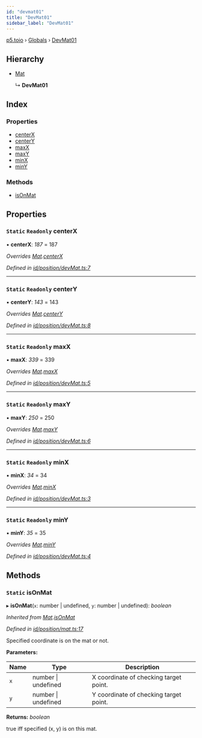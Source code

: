 ```yaml
---
id: "devmat01"
title: "DevMat01"
sidebar_label: "DevMat01"
---
```


[p5.toio](../index.md) › [Globals](../globals.md) › [DevMat01](devmat01.md)

## Hierarchy

* [Mat](mat.md)

  ↳ **DevMat01**

## Index

### Properties

* [centerX](devmat01.md#static-readonly-centerx)
* [centerY](devmat01.md#static-readonly-centery)
* [maxX](devmat01.md#static-readonly-maxx)
* [maxY](devmat01.md#static-readonly-maxy)
* [minX](devmat01.md#static-readonly-minx)
* [minY](devmat01.md#static-readonly-miny)

### Methods

* [isOnMat](devmat01.md#static-isonmat)

## Properties

### `Static` `Readonly` centerX

▪ **centerX**: *187* = 187

*Overrides [Mat](mat.md).[centerX](mat.md#static-protected-centerx)*

*Defined in [id/position/devMat.ts:7](https://github.com/tetunori/p5.toio/blob/ef4c5ff/src/id/position/devMat.ts#L7)*

___

### `Static` `Readonly` centerY

▪ **centerY**: *143* = 143

*Overrides [Mat](mat.md).[centerY](mat.md#static-protected-centery)*

*Defined in [id/position/devMat.ts:8](https://github.com/tetunori/p5.toio/blob/ef4c5ff/src/id/position/devMat.ts#L8)*

___

### `Static` `Readonly` maxX

▪ **maxX**: *339* = 339

*Overrides [Mat](mat.md).[maxX](mat.md#static-protected-maxx)*

*Defined in [id/position/devMat.ts:5](https://github.com/tetunori/p5.toio/blob/ef4c5ff/src/id/position/devMat.ts#L5)*

___

### `Static` `Readonly` maxY

▪ **maxY**: *250* = 250

*Overrides [Mat](mat.md).[maxY](mat.md#static-protected-maxy)*

*Defined in [id/position/devMat.ts:6](https://github.com/tetunori/p5.toio/blob/ef4c5ff/src/id/position/devMat.ts#L6)*

___

### `Static` `Readonly` minX

▪ **minX**: *34* = 34

*Overrides [Mat](mat.md).[minX](mat.md#static-protected-minx)*

*Defined in [id/position/devMat.ts:3](https://github.com/tetunori/p5.toio/blob/ef4c5ff/src/id/position/devMat.ts#L3)*

___

### `Static` `Readonly` minY

▪ **minY**: *35* = 35

*Overrides [Mat](mat.md).[minY](mat.md#static-protected-miny)*

*Defined in [id/position/devMat.ts:4](https://github.com/tetunori/p5.toio/blob/ef4c5ff/src/id/position/devMat.ts#L4)*

## Methods

### `Static` isOnMat

▸ **isOnMat**(`x`: number | undefined, `y`: number | undefined): *boolean*

*Inherited from [Mat](mat.md).[isOnMat](mat.md#static-isonmat)*

*Defined in [id/position/mat.ts:17](https://github.com/tetunori/p5.toio/blob/ef4c5ff/src/id/position/mat.ts#L17)*

Specified coordinate is on the mat or not.

**Parameters:**

Name | Type | Description |
------ | ------ | ------ |
`x` | number &#124; undefined | X coordinate of checking target point. |
`y` | number &#124; undefined | Y coordinate of checking target point.  |

**Returns:** *boolean*

true iff specified (x, y) is on this mat.
